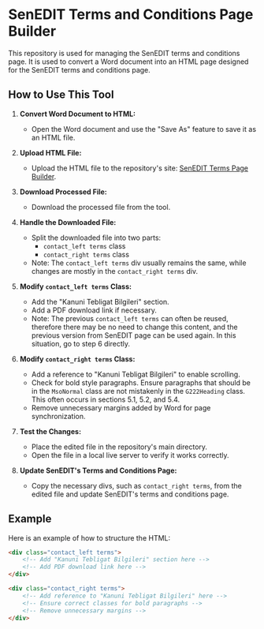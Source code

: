 # SenEDIT Terms and Conditions Page Builder

This repository is used for managing the SenEDIT terms and conditions page. It is used to convert a Word document into an HTML page designed for the SenEDIT terms and conditions page. 

## How to Use This Tool

1. **Convert Word Document to HTML:**
   - Open the Word document and use the "Save As" feature to save it as an HTML file.

2. **Upload HTML File:**
   - Upload the HTML file to the repository's site: [SenEDIT Terms Page Builder](https://sehriahmet.github.io/senedit-terms-page-builder/).

3. **Download Processed File:**
   - Download the processed file from the tool.

4. **Handle the Downloaded File:**
   - Split the downloaded file into two parts:
     - `contact_left terms` class
     - `contact_right terms` class
   - Note: The `contact_left terms` div usually remains the same, while changes are mostly in the `contact_right terms` div.

5. **Modify `contact_left terms` Class:**
   - Add the "Kanuni Tebligat Bilgileri" section.
   - Add a PDF download link if necessary.
   - Note: The previous `contact_left terms` can often be reused, therefore there may be no need to change this content, and the previous version from SenEDIT page can be used again. In this situation, go to step 6 directly.

6. **Modify `contact_right terms` Class:**
   - Add a reference to "Kanuni Tebligat Bilgileri" to enable scrolling.
   - Check for bold style paragraphs. Ensure paragraphs that should be in the `MsoNormal` class are not mistakenly in the `G222Heading` class. This often occurs in sections 5.1, 5.2, and 5.4.
   - Remove unnecessary margins added by Word for page synchronization.

7. **Test the Changes:**
   - Place the edited file in the repository's main directory.
   - Open the file in a local live server to verify it works correctly.

8. **Update SenEDIT's Terms and Conditions Page:**
   - Copy the necessary divs, such as `contact_right terms`, from the edited file and update SenEDIT's terms and conditions page.

## Example

Here is an example of how to structure the HTML:

```html
<div class="contact_left terms">
    <!-- Add "Kanuni Tebligat Bilgileri" section here -->
    <!-- Add PDF download link here -->
</div>

<div class="contact_right terms">
    <!-- Add reference to "Kanuni Tebligat Bilgileri" here -->
    <!-- Ensure correct classes for bold paragraphs -->
    <!-- Remove unnecessary margins -->
</div>